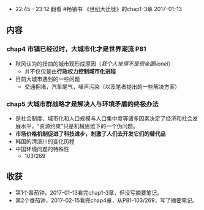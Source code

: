 + 22:45 - 23:12
翻看 #畅销书 《世纪大迁徙》的chap1-3章   2017-01-13

##  内容
###  chap4 市镇已经过时，大城市化才是世界潮流  P81
+ 秋风认为的扭曲的城市观形成原因（*我个人觉得不是很全面lionel*）
	+ 并不仅仅是由**行政权力控制城市化进程**
+ 目前大城市遇到的一些问题
	+ 交通拥堵，汽车尾气，噪声污染（以及笔者提出的一些解决方案）

###  chap5 大城市群战略才是解决人与环境矛盾的终极办法
+ 是社会制度、城市化和人口规模与人口集中度等诸多因素决定了经济和社会发展水平，“资源约束”只是机械思维下的一个伪问题。
+ **市场价格机制促进了科技进步，刺激了人们去开发它们的替代品**
+ 韩国的清溪川的变化历程
+ 中国环境问题的特殊性
	+ 103/269 

##  收获
+ 第1个番茄钟，2017-01-13看完chap1-3章，但没写摘要笔记。
+ 第2个番茄钟，2017-02-15看完chap4章，从P81-103/269，写了摘要笔记。